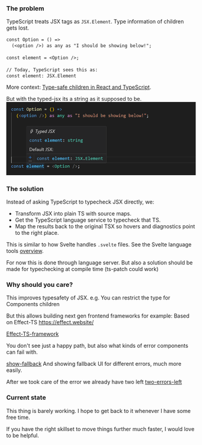 ### The problem
TypeScript treats JSX tags as `JSX.Element`. Type information of children gets lost.

```tsx
const Option = () =>
  (<option />) as any as "I should be showing below!";

const element = <Option />;

// Today, TypeScript sees this as:
const element: JSX.Element
```
More context: [Type-safe children in React and TypeScript](https://www.totaltypescript.com/type-safe-children-in-react-and-typescript).


But with the typed-jsx its a string as it supposed to be.
![test](images/option-typed-vs-default.png)

### The solution
Instead of asking TypeScript to typecheck JSX directly, we:
- Transform JSX into plain TS with source maps.
- Get the TypeScript language service to typecheck that TS.
- Map the results back to the original TSX so hovers and diagnostics point to the right place.

This is similar to how Svelte handles `.svelte` files. See the Svelte language tools [overview](https://github.com/sveltejs/language-tools/blob/master/docs/internal/overview.md).

For now this is done through language server. But also a solution should be made
for typechecking at compile time (ts-patch could work)

### Why should you care?
This improves typesafety of JSX.
e.g. You can restrict the type for Components children

But this allows building next gen frontend frameworks
for example: Based on Effect-TS https://effect.website/

[Effect-TS-framework](images/app-global-errors.png)


You don't see just a happy path, but also what kinds of error components can fail with.


[show-fallback](images/catch-specific-error.png)
And showing fallback UI for different errors, much
more easily.

After we took care of the error we already have two left
[two-errors-left](images/app-after-catching-error.png)

### Current state
This thing is barely working. I hope to get back to it whenever I have some free time.

If you have the right skillset to move things further much faster, I would love to be helpful.